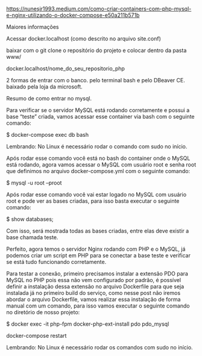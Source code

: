 https://nunesjr1993.medium.com/como-criar-containers-com-php-mysql-e-nginx-utilizando-o-docker-compose-e50a211b571b


Maiores informações

Acessar docker.localhost (como descrito no arquivo site.conf)

baixar com o git clone o repositório do projeto e colocar dentro da pasta www/

docker.localhost/nome_do_seu_repositorio_php

2 formas de entrar com o banco. pelo terminal bash e pelo DBeaver CE. baixado pela loja da microsoft.

Resumo de como entrar no mysql.

Para verificar se o servidor MySQL está rodando corretamente e possui a base “teste” criada, vamos acessar esse container via bash com o seguinte comando:

$ docker-compose exec db bash

Lembrando: No Linux é necessário rodar o comando com sudo no início.

Após rodar esse comando você está no bash do container onde o MySQL está rodando, agora vamos acessar o MySQL com usuário root e senha root que definimos no arquivo docker-compose.yml com o seguinte comando:

$ mysql -u root –proot

Após rodar esse comando você vai estar logado no MySQL com usuário root e pode ver as bases criadas, para isso basta executar o seguinte comando:

$ show databases;

Com isso, será mostrada todas as bases criadas, entre elas deve existir a base chamada teste.

Perfeito, agora temos o servidor Nginx rodando com PHP e o MySQL, já podemos criar um script em PHP para se conectar a base teste e verificar se está tudo funcionando corretamente.

Para testar a conexão, primeiro precisamos instalar a extensão PDO para MySQL no PHP pois essa não vem configurado por padrão, é possível definir a instalação dessa extensão no arquivo Dockerfile para que seja instalada já no primeiro build do serviço, como nesse post não iremos abordar o arquivo Dockerfile, vamos realizar essa instalação de forma manual com um comando, para isso vamos executar o seguinte comando no diretório de nosso projeto:

$ docker exec -it php-fpm docker-php-ext-install pdo pdo_mysql

docker-compose restart

Lembrando: No Linux é necessário rodar os comandos com sudo no início.